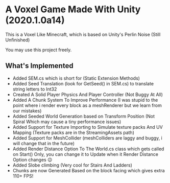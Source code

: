A Voxel Game Made With Unity (2020.1.0a14)
========================================

This is a Voxel Like Minecraft, which is based on Unity's Perlin Noise (Still Unfinished)

You may use this project freely.

What's Implemented
------------------
- Added SEM.cs which is short for (Static Extension Methods)
- Added Seed Translation (look for GetSeed() in SEM.cs) to translate string letters to Int32
- Created A Solid Player Physics And Player Controller (Not Buggy At All)
- Added A Chunk System To Improve Performance (I was stupid to the point where i render every block as a meshRenderer but we learn from our mistakes)
- Added Seeded World Generation based on Transform Position (Not Spiral Which may cause a tiny performance issues)
- Added Support for Texture Importing to Simulate texture packs And UV Mapping
(Texture packs are in the StreamingAssets path)
- Added Support for MeshCollider (meshColliders are laggy and buggy, i will change that in the future)
- Added Render Distance Option To The World.cs class which gets called on Start() Only, you can change it to Update when it Render Distance Option changes :wink:
- Added Slobe climbing (Very cool for Stairs And Ladders)
- Chunks are now Generated Based on the block facing which gives extra 110+ FPS!
